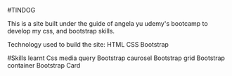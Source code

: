  #TINDOG

This is a site built under the guide of angela yu udemy's bootcamp to develop my css, and bootstrap skills.

Technology used to build the site:
HTML
CSS
Bootstrap

#Skills learnt
Css media query
Bootstrap caurosel
Bootstrap grid
Bootstrap container
Bootstrap Card

